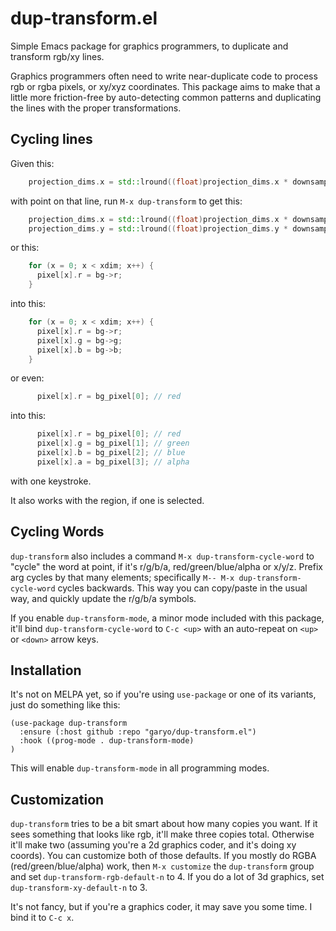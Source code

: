 # dup-transform.el
Simple Emacs package for graphics programmers, to duplicate and transform rgb/xy lines.

Graphics programmers often need to write near-duplicate code to process rgb or rgba pixels, or xy/xyz coordinates.
This package aims to make that a little more friction-free by auto-detecting common patterns and duplicating the lines with the proper transformations.

## Cycling lines

Given this:
```c++
    projection_dims.x = std::lround((float)projection_dims.x * downsample.x);
```
with point on that line, run `M-x dup-transform` to get this:
```c++
    projection_dims.x = std::lround((float)projection_dims.x * downsample.x);
    projection_dims.y = std::lround((float)projection_dims.y * downsample.y);
```

or this:
```c++
    for (x = 0; x < xdim; x++) {
      pixel[x].r = bg->r;
    }
```
into this:
```c++
    for (x = 0; x < xdim; x++) {
      pixel[x].r = bg->r;
      pixel[x].g = bg->g;
      pixel[x].b = bg->b;
    }
```
or even:
```c++
      pixel[x].r = bg_pixel[0]; // red
```

into this:
```c++
      pixel[x].r = bg_pixel[0]; // red
      pixel[x].g = bg_pixel[1]; // green
      pixel[x].b = bg_pixel[2]; // blue
      pixel[x].a = bg_pixel[3]; // alpha
```

with one keystroke.

It also works with the region, if one is selected.

## Cycling Words

`dup-transform` also includes a command `M-x dup-transform-cycle-word` to "cycle" the word at point, if it's r/g/b/a, red/green/blue/alpha or x/y/z. Prefix arg cycles by that many elements; specifically `M-- M-x dup-transform-cycle-word` cycles backwards. This way you can copy/paste in the usual way, and quickly update the r/g/b/a symbols.

If you enable `dup-transform-mode`, a minor mode included with this package, it'll bind `dup-transform-cycle-word` to `C-c <up>` with an auto-repeat on `<up>` or `<down>` arrow keys.

## Installation

It's not on MELPA yet, so if you're using `use-package` or one of its variants, just do something like this:
```elisp
(use-package dup-transform
  :ensure (:host github :repo "garyo/dup-transform.el")
  :hook ((prog-mode . dup-transform-mode)
)
```
This will enable `dup-transform-mode` in all programming modes.

## Customization

`dup-transform` tries to be a bit smart about how many copies you want. If it sees something that looks like rgb, it'll make three copies total. Otherwise it'll make two (assuming you're a 2d graphics coder, and it's doing xy coords). You can customize both of those defaults. If you mostly do RGBA (red/green/blue/alpha) work, then `M-x customize` the `dup-transform` group and set `dup-transform-rgb-default-n` to 4. If you do a lot of 3d graphics, set `dup-transform-xy-default-n` to 3.

It's not fancy, but if you're a graphics coder, it may save you some time. I bind it to `C-c x`.

